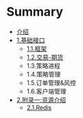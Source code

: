 # Summary

* [介绍](README.md)
* [1.基础接口](basis.md)
   * [1.1.框架](kuang_jia.md)
   * [1.2.交易-期货](12jiao_6613-_qi_huo.md)
   * 1.3.策略进程
   * 1.4.策略管理
   * 1.5.订单管理&风控
   * 1.6.客户端管理
* [2.附录一:资源介绍](2fulu_4e003a_zi_yuan_jie_shao_md.md)
   * [2.1.Redis](21redis.md)


